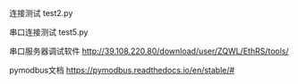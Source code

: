 连接测试
test2.py

串口连接测试
test5.py

 串口服务器调试软件
 http://39.108.220.80/download/user/ZQWL/EthRS/tools/
 
  pymodbus文档
 https://pymodbus.readthedocs.io/en/stable/#